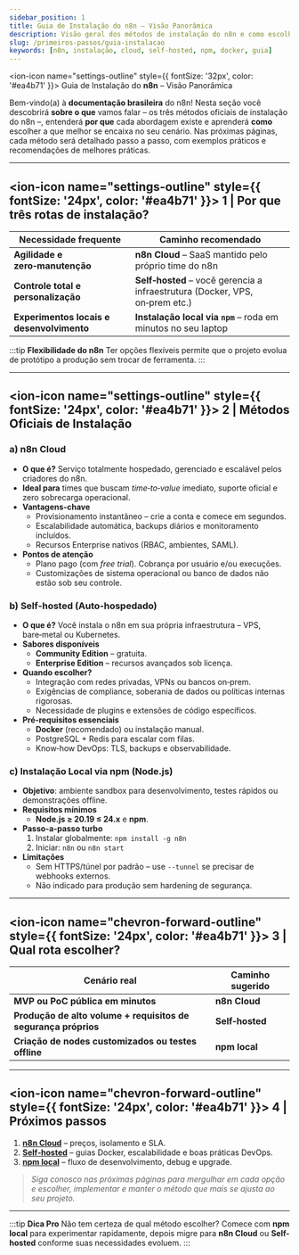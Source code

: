 ```yaml
---
sidebar_position: 1
title: Guia de Instalação do n8n – Visão Panorâmica
description: Visão geral dos métodos de instalação do n8n e como escolher a melhor opção
slug: /primeiros-passos/guia-instalacao
keywords: [n8n, instalação, cloud, self-hosted, npm, docker, guia]
---
```



<ion-icon name="settings-outline" style={{ fontSize: '32px', color: '#ea4b71' }}></ion-icon> Guia de Instalação do **n8n** – Visão Panorâmica

Bem-vindo(a) à **documentação brasileira** do n8n! Nesta seção você descobrirá **sobre o que** vamos falar – os três métodos oficiais de instalação do n8n –, entenderá **por que** cada abordagem existe e aprenderá **como** escolher a que melhor se encaixa no seu cenário. Nas próximas páginas, cada método será detalhado passo a passo, com exemplos práticos e recomendações de melhores práticas.

---

## <ion-icon name="settings-outline" style={{ fontSize: '24px', color: '#ea4b71' }}></ion-icon> 1 | Por que três rotas de instalação?

| Necessidade frequente                     | Caminho recomendado                                                          |
| ----------------------------------------- | ---------------------------------------------------------------------------- |
| **Agilidade e zero‑manutenção**           | **n8n Cloud** – SaaS mantido pelo próprio time do n8n                        |
| **Controle total e personalização**       | **Self‑hosted** – você gerencia a infraestrutura (Docker, VPS, on‑prem etc.) |
| **Experimentos locais e desenvolvimento** | **Instalação local via `npm`** – roda em minutos no seu laptop               |

:::tip **Flexibilidade do n8n**
Ter opções flexíveis permite que o projeto evolua de protótipo a produção sem trocar de ferramenta.
:::

---

## <ion-icon name="settings-outline" style={{ fontSize: '24px', color: '#ea4b71' }}></ion-icon> 2 | Métodos Oficiais de Instalação

### a) n8n Cloud

* **O que é?** Serviço totalmente hospedado, gerenciado e escalável pelos criadores do n8n.
* **Ideal para** times que buscam *time‑to‑value* imediato, suporte oficial e zero sobrecarga operacional.
* **Vantagens‑chave**
  * Provisionamento instantâneo – crie a conta e comece em segundos.
  * Escalabilidade automática, backups diários e monitoramento incluídos.
  * Recursos Enterprise nativos (RBAC, ambientes, SAML).
* **Pontos de atenção**
  * Plano pago (com *free trial*). Cobrança por usuário e/ou execuções.
  * Customizações de sistema operacional ou banco de dados não estão sob seu controle.

### b) Self‑hosted (Auto‑hospedado)

* **O que é?** Você instala o n8n em sua própria infraestrutura – VPS, bare‑metal ou Kubernetes.
* **Sabores disponíveis**
  * **Community Edition** – gratuita.
  * **Enterprise Edition** – recursos avançados sob licença.
* **Quando escolher?**
  * Integração com redes privadas, VPNs ou bancos on‑prem.
  * Exigências de compliance, soberania de dados ou políticas internas rigorosas.
  * Necessidade de plugins e extensões de código específicos.
* **Pré‑requisitos essenciais**
  * **Docker** (recomendado) ou instalação manual.
  * PostgreSQL + Redis para escalar com filas.
  * Know‑how DevOps: TLS, backups e observabilidade.

### c) Instalação Local via **npm** (Node.js)

* **Objetivo**: ambiente sandbox para desenvolvimento, testes rápidos ou demonstrações offline.
* **Requisitos mínimos**
  * **Node.js ≥ 20.19 ≤ 24.x** e **npm**.
* **Passo‑a‑passo turbo**
  1. Instalar globalmente: `npm install -g n8n`
  2. Iniciar: `n8n` ou `n8n start`
* **Limitações**
  * Sem HTTPS/túnel por padrão – use `--tunnel` se precisar de webhooks externos.
  * Não indicado para produção sem hardening de segurança.

---

## <ion-icon name="chevron-forward-outline" style={{ fontSize: '24px', color: '#ea4b71' }}></ion-icon> 3 | Qual rota escolher?

| Cenário real                                                   | Caminho sugerido |
| -------------------------------------------------------------- | ---------------- |
| **MVP ou PoC pública em minutos**                              | **n8n Cloud**    |
| **Produção de alto volume + requisitos de segurança próprios** | **Self‑hosted**  |
| **Criação de nodes customizados ou testes offline**            | **npm local**    |

---

## <ion-icon name="chevron-forward-outline" style={{ fontSize: '24px', color: '#ea4b71' }}></ion-icon> 4 | Próximos passos

1. **[n8n Cloud](./instalacao-cloud)** – preços, isolamento e SLA.
2. **[Self‑hosted](./instalacao-self-hosted)** – guias Docker, escalabilidade e boas práticas DevOps.
3. **[npm local](./instalacao-npm)** – fluxo de desenvolvimento, debug e upgrade.

> *Siga conosco nas próximas páginas para mergulhar em cada opção e escolher, implementar e manter o método que mais se ajusta ao seu projeto.*

---

:::tip **Dica Pro**
Não tem certeza de qual método escolher? Comece com **npm local** para experimentar rapidamente, depois migre para **n8n Cloud** ou **Self-hosted** conforme suas necessidades evoluem.
:::
